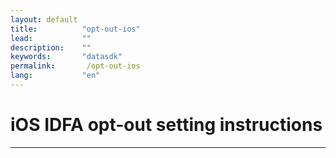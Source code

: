 ```yaml
---
layout: default
title:          "opt-out-ios"
lead:           ""
description:    ""
keywords:       "datasdk"
permalink:       /opt-out-ios
lang:           "en"
---
```


# iOS IDFA opt-out setting instructions
---

